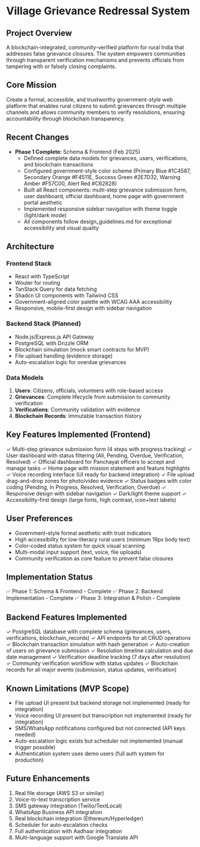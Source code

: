 # Village Grievance Redressal System

## Project Overview
A blockchain-integrated, community-verified platform for rural India that addresses false grievance closures. The system empowers communities through transparent verification mechanisms and prevents officials from tampering with or falsely closing complaints.

## Core Mission
Create a formal, accessible, and trustworthy government-style web platform that enables rural citizens to submit grievances through multiple channels and allows community members to verify resolutions, ensuring accountability through blockchain transparency.

## Recent Changes
- **Phase 1 Complete**: Schema & Frontend (Feb 2025)
  - Defined complete data models for grievances, users, verifications, and blockchain transactions
  - Configured government-style color scheme (Primary Blue #1C4587, Secondary Orange #F4511E, Success Green #2E7D32, Warning Amber #F57C00, Alert Red #C62828)
  - Built all React components: multi-step grievance submission form, user dashboard, official dashboard, home page with government portal aesthetic
  - Implemented responsive sidebar navigation with theme toggle (light/dark mode)
  - All components follow design_guidelines.md for exceptional accessibility and visual quality

## Architecture

### Frontend Stack
- React with TypeScript
- Wouter for routing
- TanStack Query for data fetching
- Shadcn UI components with Tailwind CSS
- Government-aligned color palette with WCAG AAA accessibility
- Responsive, mobile-first design with sidebar navigation

### Backend Stack (Planned)
- Node.js/Express.js API Gateway
- PostgreSQL with Drizzle ORM
- Blockchain simulation (mock smart contracts for MVP)
- File upload handling (evidence storage)
- Auto-escalation logic for overdue grievances

### Data Models
1. **Users**: Citizens, officials, volunteers with role-based access
2. **Grievances**: Complete lifecycle from submission to community verification
3. **Verifications**: Community validation with evidence
4. **Blockchain Records**: Immutable transaction history

## Key Features Implemented (Frontend)
✓ Multi-step grievance submission form (4 steps with progress tracking)
✓ User dashboard with status filtering (All, Pending, Overdue, Verification, Resolved)
✓ Official dashboard for Panchayat officers to accept and manage tasks
✓ Home page with mission statement and feature highlights
✓ Voice recording interface (UI ready for backend integration)
✓ File upload drag-and-drop zones for photo/video evidence
✓ Status badges with color coding (Pending, In Progress, Resolved, Verification, Overdue)
✓ Responsive design with sidebar navigation
✓ Dark/light theme support
✓ Accessibility-first design (large fonts, high contrast, icon+text labels)

## User Preferences
- Government-style formal aesthetic with trust indicators
- High accessibility for low-literacy rural users (minimum 16px body text)
- Color-coded status system for quick visual scanning
- Multi-modal input support (text, voice, file uploads)
- Community verification as core feature to prevent false closures

## Implementation Status
✅ Phase 1: Schema & Frontend - Complete
✅ Phase 2: Backend Implementation - Complete
✅ Phase 3: Integration & Polish - Complete

## Backend Features Implemented
✓ PostgreSQL database with complete schema (grievances, users, verifications, blockchain_records)
✓ API endpoints for all CRUD operations
✓ Blockchain transaction simulation with hash generation
✓ Auto-creation of users on grievance submission
✓ Resolution timeline calculation and due date management
✓ Verification deadline tracking (7 days after resolution)
✓ Community verification workflow with status updates
✓ Blockchain records for all major events (submission, status updates, verification)

## Known Limitations (MVP Scope)
- File upload UI present but backend storage not implemented (ready for integration)
- Voice recording UI present but transcription not implemented (ready for integration)
- SMS/WhatsApp notifications configured but not connected (API keys needed)
- Auto-escalation logic exists but scheduler not implemented (manual trigger possible)
- Authentication system uses demo users (full auth system for production)

## Future Enhancements
1. Real file storage (AWS S3 or similar)
2. Voice-to-text transcription service
3. SMS gateway integration (Twilio/TextLocal)
4. WhatsApp Business API integration
5. Real blockchain integration (Ethereum/Hyperledger)
6. Scheduler for auto-escalation checks
7. Full authentication with Aadhaar integration
8. Multi-language support with Google Translate API
